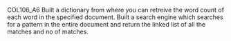 C O L 1 0 6 _ A 6 
Built a dictionary from where you can retreive the word count of each word in the specified document. 
Built a search engine which searches for a pattern in the entire document and return the linked list of all the matches and no of matches. 
